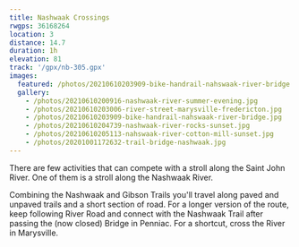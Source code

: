 ```yaml
---
title: Nashwaak Crossings
rwgps: 36168264
location: 3
distance: 14.7
duration: 1h
elevation: 81
track: '/gpx/nb-305.gpx'
images:
  featured: /photos/20210610203909-bike-handrail-nahswaak-river-bridge.jpg
  gallery:
    - /photos/20210610200916-nashwaak-river-summer-evening.jpg
    - /photos/20210610203006-river-street-marysville-fredericton.jpg
    - /photos/20210610203909-bike-handrail-nahswaak-river-bridge.jpg
    - /photos/20210610204739-nashwaak-river-rocks-sunset.jpg
    - /photos/20210610205113-nahswaak-river-cotton-mill-sunset.jpg
    - /photos/20201001172632-trail-bridge-nashwaak.jpg
---
```

There are few activities that can compete with a stroll along the Saint John River. One of them is a stroll along the Nashwaak River. 
<!-- More -->
Combining the Nashwaak and Gibson Trails you'll travel along paved and unpaved trails and a short section of road. For a longer version of the route, keep following River Road and connect with the Nashwaak Trail after passing the (now closed) Bridge in Penniac. For a shortcut, cross the River in Marysville.